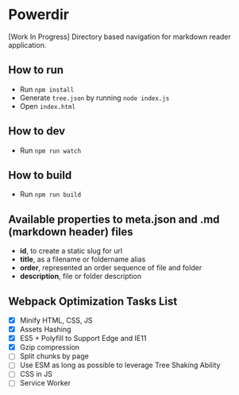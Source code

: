 # Powerdir

[Work In Progress] Directory based navigation for markdown reader application.

## How to run

- Run `npm install`
- Generate `tree.json` by running `node index.js`
- Open `index.html`

## How to dev

- Run `npm run watch`

## How to build

- Run `npm run build`

## Available properties to meta.json and .md (markdown header) files

- **id**, to create a static slug for url
- **title**, as a filename or foldername alias
- **order**, represented an order sequence of file and folder
- **description**, file or folder description

## Webpack Optimization Tasks List

- [x] Minify HTML, CSS, JS
- [x] Assets Hashing
- [x] ES5 + Polyfill to Support Edge and IE11
- [x] Gzip compression
- [ ] Split chunks by page
- [ ] Use ESM as long as possible to leverage Tree Shaking Ability
- [ ] CSS in JS
- [ ] Service Worker
